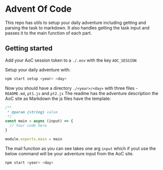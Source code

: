 # Advent Of Code

This repo has utils to setup your daily adventure including getting
and parsing the task to markdown. It also handles getting the task input
and passes it to the main function of each part.

## Getting started

Add your AoC session token to a `./.env` with the key `AOC_SESSION`

Setup your daily adventure with:
```bash
npm start setup <year> <day>
```

Now you should have a directory `./<year>/<day>`
with three files - `README.md`, `pt1.js` and `pt2.js`
The readme has the adventure description the AoC site as Markdown
the js files have the template:
```javascript
/**
 * @param {string} value
 */
const main = async (input) => {
  // Your code here
}

module.exports.main = main
```

The mail function as you can see takes one arg `input` which
if yout use the below command will be your adventure input from
the AoC site.

```bash
npm start <year> <day>
```
